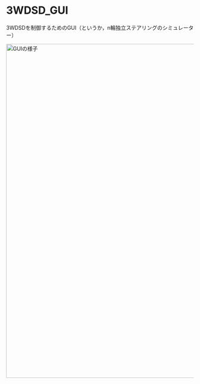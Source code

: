 # 3WDSD_GUI
 3WDSDを制御するためのGUI（というか，n輪独立ステアリングのシミュレーター）
 
<img width="895" alt="GUIの様子" src="https://github.com/YakiFrog/3WDSD_GUI/assets/43850587/69fcca42-171c-4eeb-aa51-354e6b32e210">
